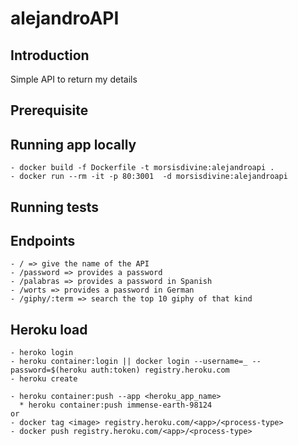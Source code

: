 # alejandroAPI

## Introduction
Simple API to return my details

## Prerequisite


## Running app locally

    - docker build -f Dockerfile -t morsisdivine:alejandroapi .
    - docker run --rm -it -p 80:3001  -d morsisdivine:alejandroapi

## Running tests


## Endpoints

    - / => give the name of the API
    - /password => provides a password
    - /palabras => provides a password in Spanish
    - /worts => provides a password in German
    - /giphy/:term => search the top 10 giphy of that kind

## Heroku load
    
    - heroko login
    - heroku container:login || docker login --username=_ --password=$(heroku auth:token) registry.heroku.com
    - heroku create
    
    - heroku container:push --app <heroku_app_name>
      * heroku container:push immense-earth-98124
    or
    - docker tag <image> registry.heroku.com/<app>/<process-type>
    - docker push registry.heroku.com/<app>/<process-type>